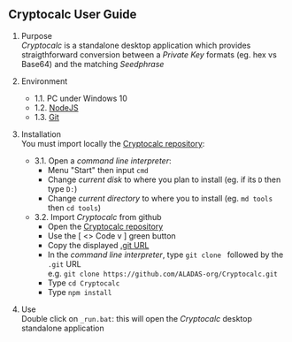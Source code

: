 ## Cryptocalc User Guide
1. Purpose\
   _Cryptocalc_ is a standalone desktop application which provides straigthforward
   conversion between a _Private Key_ formats (eg. hex vs Base64) and the matching _Seedphrase_
   
2. Environment
    + 1.1. PC under Windows 10
    + 1.2. [NodeJS](https://nodejs.org/en/)
	+ 1.3. [Git](https://git-scm.com/)
	
3. Installation\
   You must import locally the [Cryptocalc repository](https://github.com/ALADAS-org/Cryptocalc):
    + 3.1. Open a _command line interpreter_:
		* Menu "Start" then input `cmd`
		* Change _current disk_ to where you plan to install (eg. if its `D` then type `D:`)
		* Change _current directory_ to where you to install (eg. `md tools` then `cd tools`)
	+ 3.2. Import _Cryptocalc_ from github
		* Open the [Cryptocalc repository](https://github.com/ALADAS-org/Cryptocalc) 
		* Use the [ <> Code v ] green button
		* Copy the displayed [.git URL](https://github.com/ALADAS-org/Cryptocalc.git)
		* In the _command line interpreter_, type `git clone ` followed by the `.git` URL\
		  e.g. `git clone https://github.com/ALADAS-org/Cryptocalc.git`
        * Type `cd Cryptocalc`	
        * Type `npm install`		
		
3. Use\
   Double click on `_run.bat`: this will open the _Cryptocalc_ desktop standalone application
